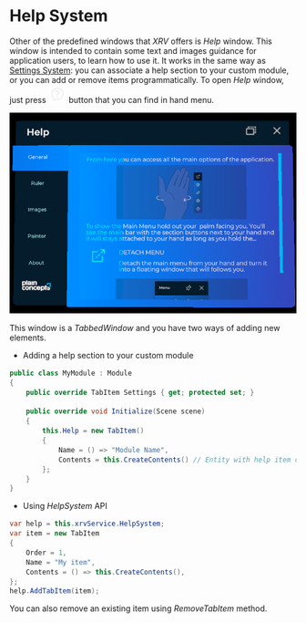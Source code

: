 # Help System

Other of the predefined windows that _XRV_ offers is _Help_ window. This window is intended to contain some text and images guidance for application users, to learn how to use it. It works in the same way as [Settings System](settings_system.md): you can associate a help section to your custom module, or you can add or remove items programmatically. To open _Help_ window, just press ![help hand menu](images/help.png) button that you can find in hand menu.

![settings hand menu](images/help_system_menu.png)

This window is a _TabbedWindow_ and you have two ways of adding new elements.
- Adding a help section to your custom module

```csharp
public class MyModule : Module
{
    public override TabItem Settings { get; protected set; }

    public override void Initialize(Scene scene)
    {
        this.Help = new TabItem()
        {
            Name = () => "Module Name",
            Contents = this.CreateContents() // Entity with help item contents.
        };
    }
}
```

- Using _HelpSystem_ API

```csharp
var help = this.xrvService.HelpSystem;
var item = new TabItem
{
    Order = 1,
    Name = "My item",
    Contents = () => this.CreateContents(),
};
help.AddTabItem(item);
```

You can also remove an existing item using _RemoveTabItem_ method.